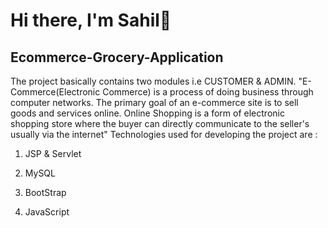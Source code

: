 # Hi there, I'm Sahil👋
## Ecommerce-Grocery-Application
The project basically contains two modules i.e CUSTOMER & ADMIN.
"E-Commerce(Electronic Commerce) is a process of doing business through computer networks. The primary goal of an e-commerce site is to sell goods and services online. Online Shopping is a form of electronic shopping store where the buyer can directly communicate to the seller's usually via the internet"
Technologies used for developing the project are :

1. JSP & Servlet

2. MySQL

3. BootStrap

4. JavaScript
